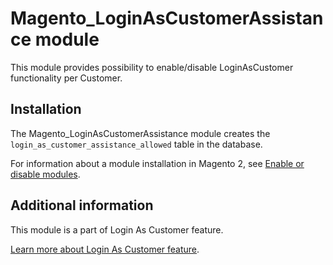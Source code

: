 # Magento_LoginAsCustomerAssistance module

This module provides possibility to enable/disable LoginAsCustomer functionality per Customer.

## Installation

The Magento_LoginAsCustomerAssistance module creates the `login_as_customer_assistance_allowed` table in the database.

For information about a module installation in Magento 2, see [Enable or disable modules](https://devdocs.magento.com/guides/v2.4/install-gde/install/cli/install-cli-subcommands-enable.html).

## Additional information

This module is a part of Login As Customer feature.

[Learn more about Login As Customer feature](https://docs.magento.com/user-guide/customers/login-as-customer.html).
